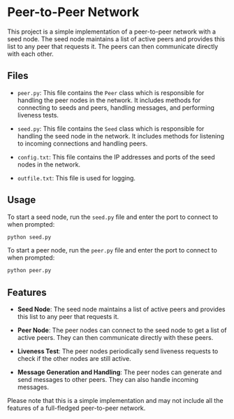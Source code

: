 # Peer-to-Peer Network

This project is a simple implementation of a peer-to-peer network with a seed node. The seed node maintains a list of active peers and provides this list to any peer that requests it. The peers can then communicate directly with each other.

## Files

- `peer.py`: This file contains the `Peer` class which is responsible for handling the peer nodes in the network. It includes methods for connecting to seeds and peers, handling messages, and performing liveness tests.

- `seed.py`: This file contains the `Seed` class which is responsible for handling the seed node in the network. It includes methods for listening to incoming connections and handling peers.

- `config.txt`: This file contains the IP addresses and ports of the seed nodes in the network.

- `outfile.txt`: This file is used for logging.

## Usage

To start a seed node, run the `seed.py` file and enter the port to connect to when prompted:

```sh
python seed.py
```
To start a peer node, run the `peer.py` file and enter the port to connect to when prompted:

```sh
python peer.py
```
## Features

- **Seed Node**: The seed node maintains a list of active peers and provides this list to any peer that requests it.

- **Peer Node**: The peer nodes can connect to the seed node to get a list of active peers. They can then communicate directly with these peers.

- **Liveness Test**: The peer nodes periodically send liveness requests to check if the other nodes are still active.

- **Message Generation and Handling**: The peer nodes can generate and send messages to other peers. They can also handle incoming messages.

Please note that this is a simple implementation and may not include all the features of a full-fledged peer-to-peer network.